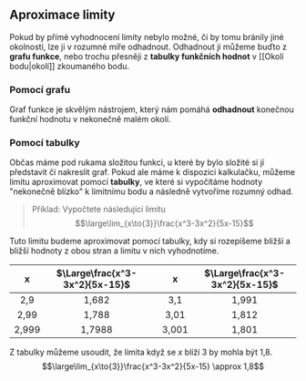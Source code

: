 ##  Aproximace limity
Pokud by přímé vyhodnocení limity nebylo možné, či by tomu bránily jiné okolnosti, lze ji v rozumné míře odhadnout. Odhadnout ji můžeme buďto z **grafu funkce**, nebo trochu přesněji z **tabulky funkčních hodnot** v [[Okolí bodu|okolí]] zkoumaného bodu.

### Pomocí grafu
Graf funkce je skvělým nástrojem, který nám pomáhá **odhadnout** konečnou funkční hodnotu v nekonečně malém okolí.

### Pomocí tabulky
Občas máme pod rukama složitou funkci, u které by bylo složité si jí představit či nakreslit graf. Pokud ale máme k dispozici kalkulačku, můžeme limitu aproximovat pomocí **tabulky**, ve které si vypočítáme hodnoty "nekonečně blízko" k limitnímu bodu a následně vytvoříme rozumný odhad.

> Příklad: Vypočtete následující limitu
> $$\large\lim_{x\to{3}}\frac{x^3-3x^2}{5x-15}$$

Tuto limitu budeme aproximovat pomocí tabulky, kdy si rozepíšeme bližší a bližší hodnoty z obou stran a limitu v nich vyhodnotíme.

|x|$\Large\frac{x^3-3x^2}{5x-15}$||x|$\Large\frac{x^3-3x^2}{5x-15}$|
|:--:|:--:|:--:|:--:|:--:|
|2,9|1,682||3,1|1,991|
|2,99|1,788||3,01|1,812|
|2,999|1,7988||3,001|1,801|

Z tabulky můžeme usoudit, že limita když se $x$ blíží 3 by mohla být 1,8.
$$\large\lim_{x\to{3}}\frac{x^3-3x^2}{5x-15} \approx 1,8$$